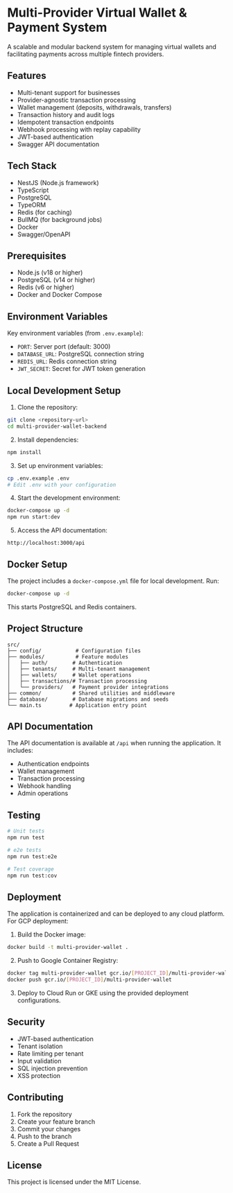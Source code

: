# Multi-Provider Virtual Wallet & Payment System

A scalable and modular backend system for managing virtual wallets and facilitating payments across multiple fintech providers.

## Features

- Multi-tenant support for businesses
- Provider-agnostic transaction processing
- Wallet management (deposits, withdrawals, transfers)
- Transaction history and audit logs
- Idempotent transaction endpoints
- Webhook processing with replay capability
- JWT-based authentication
- Swagger API documentation

## Tech Stack

- NestJS (Node.js framework)
- TypeScript
- PostgreSQL
- TypeORM
- Redis (for caching)
- BullMQ (for background jobs)
- Docker
- Swagger/OpenAPI

## Prerequisites

- Node.js (v18 or higher)
- PostgreSQL (v14 or higher)
- Redis (v6 or higher)
- Docker and Docker Compose

## Environment Variables

Key environment variables (from `.env.example`):

- `PORT`: Server port (default: 3000)
- `DATABASE_URL`: PostgreSQL connection string
- `REDIS_URL`: Redis connection string
- `JWT_SECRET`: Secret for JWT token generation

## Local Development Setup

1. Clone the repository:
```bash
git clone <repository-url>
cd multi-provider-wallet-backend
```

2. Install dependencies:
```bash
npm install
```

3. Set up environment variables:
```bash
cp .env.example .env
# Edit .env with your configuration
```

4. Start the development environment:
```bash
docker-compose up -d
npm run start:dev
```

5. Access the API documentation:
```
http://localhost:3000/api
```

## Docker Setup

The project includes a `docker-compose.yml` file for local development. Run:

```bash
docker-compose up -d
```

This starts PostgreSQL and Redis containers.

## Project Structure

```
src/
├── config/           # Configuration files
├── modules/          # Feature modules
│   ├── auth/        # Authentication
│   ├── tenants/     # Multi-tenant management
│   ├── wallets/     # Wallet operations
│   ├── transactions/# Transaction processing
│   └── providers/   # Payment provider integrations
├── common/          # Shared utilities and middleware
├── database/        # Database migrations and seeds
└── main.ts         # Application entry point
```

## API Documentation

The API documentation is available at `/api` when running the application. It includes:

- Authentication endpoints
- Wallet management
- Transaction processing
- Webhook handling
- Admin operations

## Testing

```bash
# Unit tests
npm run test

# e2e tests
npm run test:e2e

# Test coverage
npm run test:cov
```

## Deployment

The application is containerized and can be deployed to any cloud platform. For GCP deployment:

1. Build the Docker image:
```bash
docker build -t multi-provider-wallet .
```

2. Push to Google Container Registry:
```bash
docker tag multi-provider-wallet gcr.io/[PROJECT_ID]/multi-provider-wallet
docker push gcr.io/[PROJECT_ID]/multi-provider-wallet
```

3. Deploy to Cloud Run or GKE using the provided deployment configurations.

## Security

- JWT-based authentication
- Tenant isolation
- Rate limiting per tenant
- Input validation
- SQL injection prevention
- XSS protection

## Contributing

1. Fork the repository
2. Create your feature branch
3. Commit your changes
4. Push to the branch
5. Create a Pull Request

## License

This project is licensed under the MIT License.

